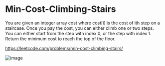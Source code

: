 # Min-Cost-Climbing-Stairs
You are given an integer array cost where cost[i] is the cost of ith step on a staircase. Once you pay the cost, you can either climb one or two steps.  You can either start from the step with index 0, or the step with index 1.  Return the minimum cost to reach the top of the floor.

https://leetcode.com/problems/min-cost-climbing-stairs/

![image](https://user-images.githubusercontent.com/109743699/185291612-2d90da76-679b-45dd-9825-b0d4e95dc11a.png)
